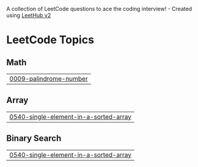 A collection of LeetCode questions to ace the coding interview! - Created using [LeetHub v2](https://github.com/arunbhardwaj/LeetHub-2.0)
<!---LeetCode Topics Start-->
# LeetCode Topics
## Math
|  |
| ------- |
| [0009-palindrome-number](https://github.com/ChakruJadhav123/LeetCode/tree/master/0009-palindrome-number) |
## Array
|  |
| ------- |
| [0540-single-element-in-a-sorted-array](https://github.com/ChakruJadhav123/LeetCode/tree/master/0540-single-element-in-a-sorted-array) |
## Binary Search
|  |
| ------- |
| [0540-single-element-in-a-sorted-array](https://github.com/ChakruJadhav123/LeetCode/tree/master/0540-single-element-in-a-sorted-array) |
<!---LeetCode Topics End-->